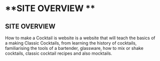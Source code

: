 # **SITE OVERVIEW **
## **SITE OVERVIEW** 
How to make a Cocktail is website is a website that will teach the basics of a making Classic Cocktails,
from learning the history of cocktails, familiarising the tools of a bartender, glassware, how to mix or shake 
cocktails, classic cocktail recipes and also mocktails.

